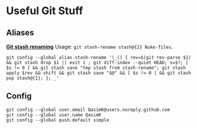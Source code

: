 # Useful Git Stuff

## Aliases

[**Git stash renaming**](http://stackoverflow.com/a/25935360/5173025) Usage: `git stash-rename stash@{2} Nuke-files`.

    git config --global alias.stash-rename '!_() { rev=$(git rev-parse $1) && git stash drop $1 || exit 1 ; git diff-index --quiet HEAD; s=$?; [ $s != 0 ] && git stash save "tmp stash from stash-rename"; git stash apply $rev && shift && git stash save "$@" && [ $s != 0 ] && git stash pop stash@{1}; }; _'


## Config

    git config --global user.email QasimK@users.noreply.github.com
    git config --global user.name QasimK
    git config --global push.default simple

